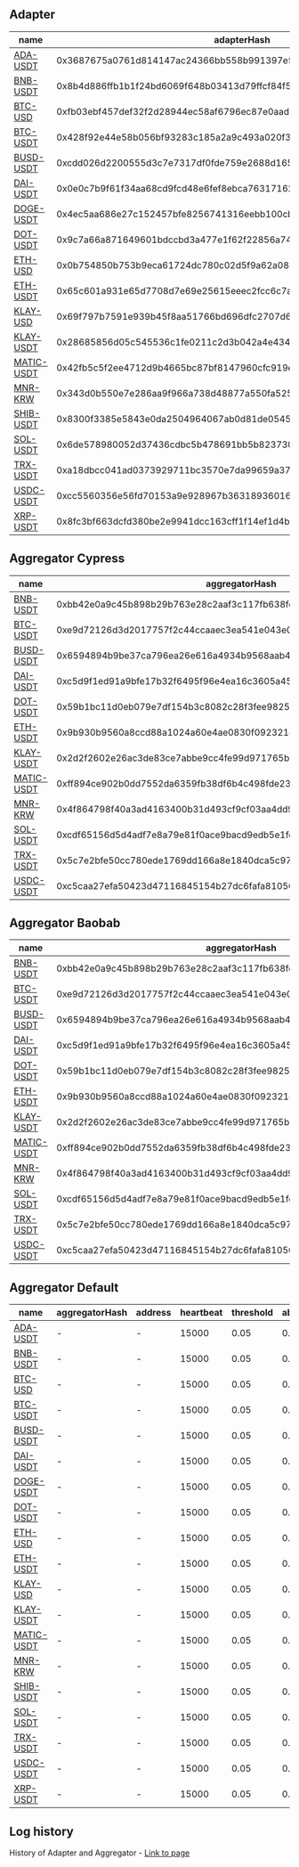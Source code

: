 ## Adapter

| name                                          | adapterHash                                                        | decimals | feeds |
| --------------------------------------------- | ------------------------------------------------------------------ | -------- | ----- |
| [ADA-USDT](adapter/ada-usdt.adapter.json)     | 0x3687675a0761d814147ac24366bb558b991397e5cabc6ed31498ba11b6125489 | 8        | 9     |
| [BNB-USDT](adapter/bnb-usdt.adapter.json)     | 0x8b4d886ffb1b1f24bd6069f648b03413d79ffcf84f56f3ae23857a02fa4186a5 | 8        | 8     |
| [BTC-USD](adapter/btc-usd.adapter.json)       | 0xfb03ebf457def32f2d28944ec58af6796ec87e0aad6e01760bc7037d6ac71ea3 | 8        | 5     |
| [BTC-USDT](adapter/btc-usdt.adapter.json)     | 0x428f92e44e58b056bf93283c185a2a9c493a020f3692ba6d79112e79e3178490 | 8        | 9     |
| [BUSD-USDT](adapter/busd-usdt.adapter.json)   | 0xcdd026d2200555d3c7e7317df0fde759e2688d165fced268f8e9469f3c195bbf | 8        | 6     |
| [DAI-USDT](adapter/dai-usdt.adapter.json)     | 0x0e0c7b9f61f34aa68cd9fcd48e6fef8ebca763171626b808671c9e2d79cf100d | 8        | 6     |
| [DOGE-USDT](adapter/doge-usdt.adapter.json)   | 0x4ec5aa686e27c152457bfe8256741316eebb100cb62eb8a1a93590e058b045a0 | 8        | 9     |
| [DOT-USDT](adapter/dot-usdt.adapter.json)     | 0x9c7a66a871649601bdccbd3a477e1f62f22856a745b86fa14ffde22e3a72151b | 8        | 8     |
| [ETH-USD](adapter/eth-usd.adapter.json)       | 0x0b754850b753b9eca61724dc780c02d5f9a62a08c8853b80a213a03d85e35729 | 8        | 5     |
| [ETH-USDT](adapter/eth-usdt.adapter.json)     | 0x65c601a931e65d7708d7e69e25615eeec2fcc6c7a1b5de095370efc2948edaa1 | 8        | 9     |
| [KLAY-USD](adapter/klay-usd.adapter.json)     | 0x69f797b7591e939b45f8aa51766bd696dfc2707d6316743b3c8c8bdfac73eb93 | 8        | 2     |
| [KLAY-USDT](adapter/klay-usdt.adapter.json)   | 0x28685856d05c545536c1fe0211c2d3b042a4e4346c8ae071f32893873da29c3d | 8        | 9     |
| [MATIC-USDT](adapter/matic-usdt.adapter.json) | 0x42fb5c5f2ee4712d9b4665bc87bf8147960cfc919e1716faaa2b5b7262a3915a | 8        | 8     |
| [MNR-KRW](adapter/mnr-krw.adapter.json)       | 0x343d0b550e7e286aa9f966a738d48877a550fa52521196b31f3f314809253cf6 | 8        | 1     |
| [SHIB-USDT](adapter/shib-usdt.adapter.json)   | 0x8300f3385e5843e0da2504964067ab0d81de054550826e60577602e50cffe48c | 8        | 8     |
| [SOL-USDT](adapter/sol-usdt.adapter.json)     | 0x6de578980052d37436cdbc5b478691bb5b8237302d058fa3f69b1d3a7639bfe2 | 8        | 9     |
| [TRX-USDT](adapter/trx-usdt.adapter.json)     | 0xa18dbcc041ad0373929711bc3570e7da99659a370db1665699092a5b231dd8fe | 8        | 7     |
| [USDC-USDT](adapter/usdc-usdt.adapter.json)   | 0xcc5560356e56fd70153a9e928967b363189360167d55e9844d69e357b32ed6ca | 8        | 7     |
| [XRP-USDT](adapter/xrp-usdt.adapter.json)     | 0x8fc3bf663dcfd380be2e9941dcc163cff1f14ef1d4b7f4140ed2fce34961c4cd | 8        | 9     |

## Aggregator Cypress

| name                                                        | aggregatorHash                                                     | address                                    | heartbeat | threshold | absoluteThreshold | adapterHash                                                        |
| ----------------------------------------------------------- | ------------------------------------------------------------------ | ------------------------------------------ | --------- | --------- | ----------------- | ------------------------------------------------------------------ |
| [BNB-USDT](aggregator/cypress/bnb-usdt.aggregator.json)     | 0xbb42e0a9c45b898b29b763e28c2aaf3c117fb638fd8035378181b7cd6b613bd3 | 0x47c63Bca3Fa9D3eA7F9Bc7C48C14f691d50FB872 | 15000     | 0.05      | 0.1               | 0x8b4d886ffb1b1f24bd6069f648b03413d79ffcf84f56f3ae23857a02fa4186a5 |
| [BTC-USDT](aggregator/cypress/btc-usdt.aggregator.json)     | 0xe9d72126d3d2017757f2c44ccaaec3ea541e043e0fb976f04ce900d857481d92 | 0x21df0fDC25cd276FAec7a081159788a2Ec52e040 | 15000     | 0.05      | 0.1               | 0x428f92e44e58b056bf93283c185a2a9c493a020f3692ba6d79112e79e3178490 |
| [BUSD-USDT](aggregator/cypress/busd-usdt.aggregator.json)   | 0x6594894b9be37ca796ea26e616a4934b9568aab41d17e90385404ba26e57a277 | 0x0655f5196Bd589632a1fd7f15d73382537ACCEe5 | 15000     | 0.05      | 0.1               | 0xcdd026d2200555d3c7e7317df0fde759e2688d165fced268f8e9469f3c195bbf |
| [DAI-USDT](aggregator/cypress/dai-usdt.aggregator.json)     | 0xc5d9f1ed91a9bfe17b32f6495f96e4ea16c3605a4580c58ff90d27260d0bcc6d | 0xc20fA4a7Ba95Ec7E4CbB9458403365210EFa09B5 | 15000     | 0.05      | 0.1               | 0x0e0c7b9f61f34aa68cd9fcd48e6fef8ebca763171626b808671c9e2d79cf100d |
| [DOT-USDT](aggregator/cypress/dot-usdt.aggregator.json)     | 0x59b1bc11d0eb079e7df154b3c8082c28f3fee9825c684ab131fd79ea24b58cf2 | 0x38362F1a2d7c223a132018505A35a87A63f7840A | 15000     | 0.05      | 0.1               | 0x9c7a66a871649601bdccbd3a477e1f62f22856a745b86fa14ffde22e3a72151b |
| [ETH-USDT](aggregator/cypress/eth-usdt.aggregator.json)     | 0x9b930b9560a8ccd88a1024a60e4ae0830f092321d07bd1ca2e948cc8d6c7ab2b | 0x0ee317740EA515D02587393AA32CbB6686110CAE | 15000     | 0.05      | 0.1               | 0x65c601a931e65d7708d7e69e25615eeec2fcc6c7a1b5de095370efc2948edaa1 |
| [KLAY-USDT](aggregator/cypress/klay-usdt.aggregator.json)   | 0x2d2f2602e26ac3de83ce7abbe9cc4fe99d971765b4328c4c659018e0356fea71 | 0x955bd135ABBc0eB0D022556602112A9Ec456d41d | 15000     | 0.05      | 0.1               | 0x28685856d05c545536c1fe0211c2d3b042a4e4346c8ae071f32893873da29c3d |
| [MATIC-USDT](aggregator/cypress/matic-usdt.aggregator.json) | 0xff894ce902b0dd7552da6359fb38df6b4c498fde2394225f3f0fd167099fb4aa | 0x40E97db6E366eF067020A0d98FB3E427299397ba | 15000     | 0.05      | 0.1               | 0x42fb5c5f2ee4712d9b4665bc87bf8147960cfc919e1716faaa2b5b7262a3915a |
| [MNR-KRW](aggregator/cypress/mnr-krw.aggregator.json)       | 0x4f864798f40a3ad4163400b31d493cf9cf03aa4dd9ce1153b9bda5e47cf6ecaa | 0xfccB3925817e0dCFEE28343769Bbe203D8443a98 | 15000     | 0.05      | 0.1               | 0x343d0b550e7e286aa9f966a738d48877a550fa52521196b31f3f314809253cf6 |
| [SOL-USDT](aggregator/cypress/sol-usdt.aggregator.json)     | 0xcdf65156d5d4adf7e8a79e81f0ace9bacd9edb5e1fd64a4e9de38739df2b13cb | 0x7ec03AC011101eC050df4eEB9e3383608D81fcC1 | 15000     | 0.05      | 0.1               | 0x6de578980052d37436cdbc5b478691bb5b8237302d058fa3f69b1d3a7639bfe2 |
| [TRX-USDT](aggregator/cypress/trx-usdt.aggregator.json)     | 0x5c7e2bfe50cc780ede1769dd166a8e1840dca5c971bf4f3b659ff0eaa6eae7e6 | 0x035A27A2797106Dc68606cA054dA5429750F0d86 | 15000     | 0.05      | 0.1               | 0xa18dbcc041ad0373929711bc3570e7da99659a370db1665699092a5b231dd8fe |
| [USDC-USDT](aggregator/cypress/usdc-usdt.aggregator.json)   | 0xc5caa27efa50423d47116845154b27dc6fafa81056f623ad6797bb2965283cc3 | 0x138eAA152f9702076cEA9CB420Fa763049d44251 | 15000     | 0.05      | 0.1               | 0xcc5560356e56fd70153a9e928967b363189360167d55e9844d69e357b32ed6ca |

## Aggregator Baobab

| name                                                       | aggregatorHash                                                     | address                                    | heartbeat | threshold | absoluteThreshold | adapterHash                                                        |
| ---------------------------------------------------------- | ------------------------------------------------------------------ | ------------------------------------------ | --------- | --------- | ----------------- | ------------------------------------------------------------------ |
| [BNB-USDT](aggregator/baobab/bnb-usdt.aggregator.json)     | 0xbb42e0a9c45b898b29b763e28c2aaf3c117fb638fd8035378181b7cd6b613bd3 | 0x731A5AFB6e021579138Ea469B25C2ab46ff44199 | 15000     | 0.05      | 0.1               | 0x8b4d886ffb1b1f24bd6069f648b03413d79ffcf84f56f3ae23857a02fa4186a5 |
| [BTC-USDT](aggregator/baobab/btc-usdt.aggregator.json)     | 0xe9d72126d3d2017757f2c44ccaaec3ea541e043e0fb976f04ce900d857481d92 | 0xE747418f2fe0F5794c5105f718b59b283E1B5e07 | 15000     | 0.05      | 0.1               | 0x428f92e44e58b056bf93283c185a2a9c493a020f3692ba6d79112e79e3178490 |
| [BUSD-USDT](aggregator/baobab/busd-usdt.aggregator.json)   | 0x6594894b9be37ca796ea26e616a4934b9568aab41d17e90385404ba26e57a277 | 0xc820F6E9ab1A9321d22720A0986088A9298563ed | 15000     | 0.05      | 0.1               | 0xcdd026d2200555d3c7e7317df0fde759e2688d165fced268f8e9469f3c195bbf |
| [DAI-USDT](aggregator/baobab/dai-usdt.aggregator.json)     | 0xc5d9f1ed91a9bfe17b32f6495f96e4ea16c3605a4580c58ff90d27260d0bcc6d | 0x219BAD3A896964A2B28Ef4dE6Ae6E6D72B646745 | 15000     | 0.05      | 0.1               | 0x0e0c7b9f61f34aa68cd9fcd48e6fef8ebca763171626b808671c9e2d79cf100d |
| [DOT-USDT](aggregator/baobab/dot-usdt.aggregator.json)     | 0x59b1bc11d0eb079e7df154b3c8082c28f3fee9825c684ab131fd79ea24b58cf2 | 0x2b062807C6B3F8Ca5C366545d50aA19c114E9d7b | 15000     | 0.05      | 0.1               | 0x9c7a66a871649601bdccbd3a477e1f62f22856a745b86fa14ffde22e3a72151b |
| [ETH-USDT](aggregator/baobab/eth-usdt.aggregator.json)     | 0x9b930b9560a8ccd88a1024a60e4ae0830f092321d07bd1ca2e948cc8d6c7ab2b | 0xf1AF997ffA9b43CcA41078d74C3F897DB998e9bd | 15000     | 0.05      | 0.1               | 0x65c601a931e65d7708d7e69e25615eeec2fcc6c7a1b5de095370efc2948edaa1 |
| [KLAY-USDT](aggregator/baobab/klay-usdt.aggregator.json)   | 0x2d2f2602e26ac3de83ce7abbe9cc4fe99d971765b4328c4c659018e0356fea71 | 0xf0d6Ccdd18B8A7108b901af872021109C27095bA | 15000     | 0.05      | 0.1               | 0x28685856d05c545536c1fe0211c2d3b042a4e4346c8ae071f32893873da29c3d |
| [MATIC-USDT](aggregator/baobab/matic-usdt.aggregator.json) | 0xff894ce902b0dd7552da6359fb38df6b4c498fde2394225f3f0fd167099fb4aa | 0x7970d00F24e65F1BC757896e32Db820A8e9260F0 | 15000     | 0.05      | 0.1               | 0x42fb5c5f2ee4712d9b4665bc87bf8147960cfc919e1716faaa2b5b7262a3915a |
| [MNR-KRW](aggregator/baobab/mnr-krw.aggregator.json)       | 0x4f864798f40a3ad4163400b31d493cf9cf03aa4dd9ce1153b9bda5e47cf6ecaa | 0x22ddDb9749cB5941DdEc5fD50B12CfDdB8E259c9 | 15000     | 0.05      | 0.1               | 0x343d0b550e7e286aa9f966a738d48877a550fa52521196b31f3f314809253cf6 |
| [SOL-USDT](aggregator/baobab/sol-usdt.aggregator.json)     | 0xcdf65156d5d4adf7e8a79e81f0ace9bacd9edb5e1fd64a4e9de38739df2b13cb | 0xBd01EdC16597f68E03607ba4b941596729ec78f7 | 15000     | 0.05      | 0.1               | 0x6de578980052d37436cdbc5b478691bb5b8237302d058fa3f69b1d3a7639bfe2 |
| [TRX-USDT](aggregator/baobab/trx-usdt.aggregator.json)     | 0x5c7e2bfe50cc780ede1769dd166a8e1840dca5c971bf4f3b659ff0eaa6eae7e6 | 0xb4de9C81eaA329E1E7161E9a235D795E29eec60D | 15000     | 0.05      | 0.1               | 0xa18dbcc041ad0373929711bc3570e7da99659a370db1665699092a5b231dd8fe |
| [USDC-USDT](aggregator/baobab/usdc-usdt.aggregator.json)   | 0xc5caa27efa50423d47116845154b27dc6fafa81056f623ad6797bb2965283cc3 | 0x49e47b1149149CAEc5384427E41A387Bbc17698c | 15000     | 0.05      | 0.1               | 0xcc5560356e56fd70153a9e928967b363189360167d55e9844d69e357b32ed6ca |

## Aggregator Default

| name                                                        | aggregatorHash | address | heartbeat | threshold | absoluteThreshold | adapterHash                                                        |
| ----------------------------------------------------------- | -------------- | ------- | --------- | --------- | ----------------- | ------------------------------------------------------------------ |
| [ADA-USDT](aggregator/default/ada-usdt.aggregator.json)     | -              | -       | 15000     | 0.05      | 0.1               | 0x3687675a0761d814147ac24366bb558b991397e5cabc6ed31498ba11b6125489 |
| [BNB-USDT](aggregator/default/bnb-usdt.aggregator.json)     | -              | -       | 15000     | 0.05      | 0.1               | 0x8b4d886ffb1b1f24bd6069f648b03413d79ffcf84f56f3ae23857a02fa4186a5 |
| [BTC-USD](aggregator/default/btc-usd.aggregator.json)       | -              | -       | 15000     | 0.05      | 0.1               | 0xfb03ebf457def32f2d28944ec58af6796ec87e0aad6e01760bc7037d6ac71ea3 |
| [BTC-USDT](aggregator/default/btc-usdt.aggregator.json)     | -              | -       | 15000     | 0.05      | 0.1               | 0x428f92e44e58b056bf93283c185a2a9c493a020f3692ba6d79112e79e3178490 |
| [BUSD-USDT](aggregator/default/busd-usdt.aggregator.json)   | -              | -       | 15000     | 0.05      | 0.1               | 0xcdd026d2200555d3c7e7317df0fde759e2688d165fced268f8e9469f3c195bbf |
| [DAI-USDT](aggregator/default/dai-usdt.aggregator.json)     | -              | -       | 15000     | 0.05      | 0.1               | 0x0e0c7b9f61f34aa68cd9fcd48e6fef8ebca763171626b808671c9e2d79cf100d |
| [DOGE-USDT](aggregator/default/doge-usdt.aggregator.json)   | -              | -       | 15000     | 0.05      | 0.1               | 0x4ec5aa686e27c152457bfe8256741316eebb100cb62eb8a1a93590e058b045a0 |
| [DOT-USDT](aggregator/default/dot-usdt.aggregator.json)     | -              | -       | 15000     | 0.05      | 0.1               | 0x9c7a66a871649601bdccbd3a477e1f62f22856a745b86fa14ffde22e3a72151b |
| [ETH-USD](aggregator/default/eth-usd.aggregator.json)       | -              | -       | 15000     | 0.05      | 0.1               | 0x0b754850b753b9eca61724dc780c02d5f9a62a08c8853b80a213a03d85e35729 |
| [ETH-USDT](aggregator/default/eth-usdt.aggregator.json)     | -              | -       | 15000     | 0.05      | 0.1               | 0x65c601a931e65d7708d7e69e25615eeec2fcc6c7a1b5de095370efc2948edaa1 |
| [KLAY-USD](aggregator/default/klay-usd.aggregator.json)     | -              | -       | 15000     | 0.05      | 0.1               | 0x69f797b7591e939b45f8aa51766bd696dfc2707d6316743b3c8c8bdfac73eb93 |
| [KLAY-USDT](aggregator/default/klay-usdt.aggregator.json)   | -              | -       | 15000     | 0.05      | 0.1               | 0x28685856d05c545536c1fe0211c2d3b042a4e4346c8ae071f32893873da29c3d |
| [MATIC-USDT](aggregator/default/matic-usdt.aggregator.json) | -              | -       | 15000     | 0.05      | 0.1               | 0x42fb5c5f2ee4712d9b4665bc87bf8147960cfc919e1716faaa2b5b7262a3915a |
| [MNR-KRW](aggregator/default/mnr-krw.aggregator.json)       | -              | -       | 15000     | 0.05      | 0.1               | 0x343d0b550e7e286aa9f966a738d48877a550fa52521196b31f3f314809253cf6 |
| [SHIB-USDT](aggregator/default/shib-usdt.aggregator.json)   | -              | -       | 15000     | 0.05      | 0.1               | 0x8300f3385e5843e0da2504964067ab0d81de054550826e60577602e50cffe48c |
| [SOL-USDT](aggregator/default/sol-usdt.aggregator.json)     | -              | -       | 15000     | 0.05      | 0.1               | 0x6de578980052d37436cdbc5b478691bb5b8237302d058fa3f69b1d3a7639bfe2 |
| [TRX-USDT](aggregator/default/trx-usdt.aggregator.json)     | -              | -       | 15000     | 0.05      | 0.1               | 0xa18dbcc041ad0373929711bc3570e7da99659a370db1665699092a5b231dd8fe |
| [USDC-USDT](aggregator/default/usdc-usdt.aggregator.json)   | -              | -       | 15000     | 0.05      | 0.1               | 0xcc5560356e56fd70153a9e928967b363189360167d55e9844d69e357b32ed6ca |
| [XRP-USDT](aggregator/default/xrp-usdt.aggregator.json)     | -              | -       | 15000     | 0.05      | 0.1               | 0x8fc3bf663dcfd380be2e9941dcc163cff1f14ef1d4b7f4140ed2fce34961c4cd |


## Log history

History of Adapter and Aggregator - [Link to page](HISTORY.md)